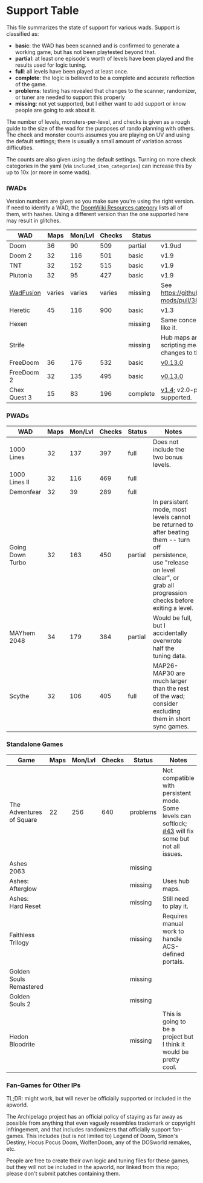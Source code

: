 # Support Table

This file summarizes the state of support for various wads. Support is classified as:

- **basic**: the WAD has been scanned and is confirmed to generate a working game,
  but has not been playtested beyond that.
- **partial**: at least one episode's worth of levels have been played and
  the results used for logic tuning.
- **full**: all levels have been played at least once.
- **complete**: the logic is believed to be a complete and accurate reflection of the game.
- **problems**: testing has revealed that changes to the scanner, randomizer, or tuner are needed to support this properly
- **missing**: not yet supported, but I either want to add support or know people are going to ask about it.

The number of levels, monsters-per-level, and checks is given as a rough guide
to the size of the wad for the purposes of rando planning with others. The check
and monster counts assumes you are playing on UV and using the default settings;
there is usually a small amount of variation across difficulties.

The counts are also given using the default settings. Turning on more check
categories in the yaml (via `included_item_categories`) can increase this by up
to 10x (or more in some wads).

### IWADs

Version numbers are given so you make sure you're using the right version. If
need to identify a WAD, the [DoomWiki Resources category](https://doomwiki.org/wiki/Category:Resources)
lists all of them, with hashes. Using a different version than the one supported
here may result in glitches.

| WAD          | Maps | Mon/Lvl | Checks | Status | Notes |
| ------------ | ---- | ------- | ------ | ------ | ----- |
| Doom         |   36 |  90 | 509 | partial | v1.9ud |
| Doom 2       |   32 | 116 | 501 | basic | v1.9 |
| TNT          |   32 | 152 | 515 | basic | v1.9 |
| Plutonia     |   32 |  95 | 427 | basic | v1.9 |
| [WadFusion](https://github.com/Owlet7/wadfusion) | varies | varies | varies | missing | See https://github.com/ToxicFrog/doom-mods/pull/38 |
| Heretic      |   45 | 116 | 900 | basic | v1.3 |
| Hexen        | | | | missing | Same concerns as Strife, plus I don't like it. |
| Strife       | | | | missing | Hub maps and complicated level scripting mean this may need changes to the generator. |
| FreeDoom     |   36 | 176 | 532 | basic | [v0.13.0](https://freedoom.github.io/download.html) |
| FreeDoom 2   |   32 | 135 | 495 | basic | [v0.13.0](https://freedoom.github.io/download.html) |
| Chex Quest 3 |   15 |  83 | 196 | complete | [v1.4](https://www.chexquest3.com/downloads/); v2.0-prerelease is not yet supported. |

### PWADs

| WAD              | Maps | Mon/Lvl | Checks | Status | Notes |
| ---------------- | ---- | ------- | ------ | ------ | ----- |
| 1000 Lines       |   32 | 137 | 397 | full | Does not include the two bonus levels. |
| 1000 Lines II    |   32 | 116 | 469 | full | |
| Demonfear        |   32 |  39 | 289 | full | |
| Going Down Turbo |   32 | 163 | 450 | partial | In persistent mode, most levels cannot be returned to after beating them -- turn off persistence, use "release on level clear", or grab all progression checks before exiting a level. |
| MAYhem 2048      |   34 | 179 | 384 | partial | Would be full, but I accidentally overwrote half the tuning data. |
| Scythe           |   32 | 106 | 405 | full | MAP26-MAP30 are much larger than the rest of the wad; consider excluding them in short sync games. |

### Standalone Games

| Game                     | Maps | Mon/Lvl | Checks | Status | Notes |
| ------------------------ | ---- | ------- | ------ | ------ | ----- |
| The Adventures of Square | 22 | 256 | 640 | problems | Not compatible with persistent mode. Some levels can softlock; [#43](https://github.com/ToxicFrog/doom-mods/issues/43) will fix some but not all issues. |
| Ashes 2063               | | | | missing | |
| Ashes: Afterglow         | | | | missing | Uses hub maps. |
| Ashes: Hard Reset        | | | | missing | Still need to play it. |
| Faithless Trilogy        | | | | missing | Requires manual work to handle ACS-defined portals. |
| Golden Souls Remastered  | | | | missing | |
| Golden Souls 2           | | | | missing | |
| Hedon Bloodrite          | | | | missing | This is going to be a project but I think it would be pretty cool. |

### Fan-Games for Other IPs

TL;DR: might work, but will never be officially supported or included in the
apworld.

The Archipelago project has an official policy of staying as far away as possible
from anything that even vaguely resembles trademark or copyright infringement,
and that includes randomizers that officially support fan-games. This includes
(but is not limited to) Legend of Doom, Simon's Destiny, Hocus Pocus Doom,
WolfenDoom, any of the DOSworld remakes, etc.

People are free to create their own logic and tuning files for these games, but
they will not be included in the apworld, nor linked from this repo; please don't
submit patches containing them.
